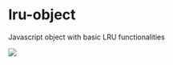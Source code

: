 # lru-object
Javascript object with basic LRU functionalities

[<img src="https://img.shields.io/travis/AOHUA/lru-object.svg">](https://travis-ci.org/AOHUA/lru-object)
